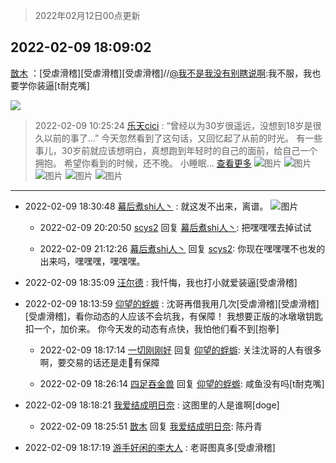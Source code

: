 > 2022年02月12日00点更新
<link rel="stylesheet" href="https://cdn.jsdelivr.net/gh/taotie6/sampleJSON@main/css/photo_show.css">
<meta name="referrer" content="no-referrer" />


 ## 2022-02-09 18:09:02 

 [㪚木](https://www.coolapk.com/feed/33420725?shareKey=YmM1ZGUxMjgxMWU5NjIwM2FkYmI~) ：[受虐滑稽][受虐滑稽][受虐滑稽]//<a class="feed-link-uname" href="/u/我不是我没有别瞎说啊">@我不是我没有别瞎说啊</a>:我不服，我也要学你装逼[t耐克嘴] 

<div class="album">
<img class="img-item" src="https://image.coolapk.com/feed/2022/0209/18/1081091_67ee01a9_1341_1325_293@320x236.gif" />
</div>

> 2022-02-09 10:25:24 
> [乐天cici](https://www.coolapk.com/feed/33409213?shareKey=ODU2Mjg1YzUxZGQzNjIwM2FkYmI~) : “曾经以为30岁很遥远，没想到18岁是很久以前的事了...” 今天忽然看到了这句话，又回忆起了从前的时光。 有一些事儿，30岁前就应该想明白，真想跑到年轻时的自己的面前，给自己一个拥抱。 希望你看到的时候，还不晚。  小睡眠... <a href="">查看更多</a> 
![图片](https://image.coolapk.com/feed/2022/0209/10/3582543_7a76a0f4_3522_4989_136@1125x1500.jpeg)
![图片](https://image.coolapk.com/feed/2022/0209/10/3582543_30fe3053_3522_4995_711@1125x1500.jpeg)
![图片](https://image.coolapk.com/feed/2022/0209/10/3582543_9ce4cc4a_3522_5002_542@1125x1500.jpeg)
![图片](https://image.coolapk.com/feed/2022/0209/10/3582543_12adb5ec_3522_5013_111@1125x1500.jpeg)
![图片](https://image.coolapk.com/feed/2022/0209/10/3582543_0a98e423_3522_5019_990@1125x1500.jpeg)

 ------- 

- 2022-02-09 18:30:48 [幕后煮shi人丶](uid=1067340) : 就这发不出来，离谱。 ![图片](https://image.coolapk.com/feed/2022/0209/18/1067340_404f0ebd_2647_5523_466@1080x2400.jpeg)

    - 2022-02-09 20:20:50 [scys2](uid=17534726) 回复 [幕后煮shi人丶](uid=1067340): 把嘿嘿嘿去掉试试 

    - 2022-02-09 21:12:26 [幕后煮shi人丶](uid=1067340) 回复 [scys2](uid=17534726): 你现在嘿嘿嘿不也发的出来吗，嘿嘿嘿，嘿嘿嘿。 

- 2022-02-09 18:35:09 [汪尔德](uid=1595236) : 我忏悔，我也打小就爱装逼[受虐滑稽] 

- 2022-02-09 18:13:59 [仰望的蜉蝣](uid=429865) : 沈哥再借我用几次[受虐滑稽][受虐滑稽][受虐滑稽]，看你动态的人应该不会坑我，有保障！
我想要正版的冰墩墩钥匙扣一个，加价来。
你今天发的动态有点快，我怕他们看不到[抱拳] 

    - 2022-02-09 18:17:14 [一切刚刚好](uid=701389) 回复 [仰望的蜉蝣](uid=429865): 关注沈哥的人有很多啊，要交易的话还是走🐡有保障 

    - 2022-02-09 18:26:14 [四足吞金兽](uid=2416312) 回复 [仰望的蜉蝣](uid=429865): 咸鱼没有吗[t耐克嘴] 

- 2022-02-09 18:18:21 [我爱结成明日奈](uid=1772977) : 这图里的人是谁啊[doge] 

    - 2022-02-09 18:25:51 [㪚木](uid=1081091) 回复 [我爱结成明日奈](uid=1772977): 陈丹青 

- 2022-02-09 18:17:19 [游手好闲的李大人](uid=1704844) : 老哥图真多[受虐滑稽] 

